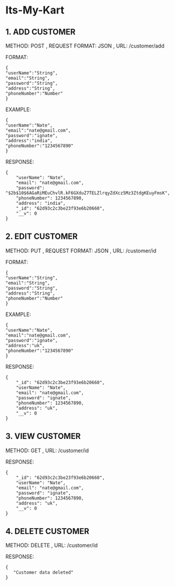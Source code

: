# Its-My-Kart

## 1. ADD CUSTOMER
METHOD: POST , REQUEST FORMAT: JSON , URL: /customer/add 
  
FORMAT:  
```
{
"userName":"String",
"email":"String",
"password":"String",
"address":"String",
"phoneNumber":"Number"
}

```
EXAMPLE:  
```
{  
"userName":"Nate",
"email":"nate@gmail.com",
"password":"ignate",
"address":"india",
"phoneNumber":"1234567890"
}  
```
RESPONSE:  
```
{
    "userName": "Nate",
    "email": "nate@gmail.com",
    "password": "$2b$10$6AGaRiMEuChvlR.kF6GXduZ7TELZlrqyZdXcz5Mz3ZtdgKEuyFmsK",
    "phoneNumber": 1234567890,
    "address": "india",
    "_id": "62d93c2c3be23f93e6b20660",
    "__v": 0
}
```
## 2. EDIT CUSTOMER
METHOD: PUT , REQUEST FORMAT: JSON , URL: /customer/id
  
FORMAT:  
```
{
"userName":"String",
"email":"String",
"password":"String",
"address":"String",
"phoneNumber":"Number"
}

```
EXAMPLE:  
```
{  
"userName":"Nate",
"email":"nate@gmail.com",
"password":"ignate",
"address":"uk",
"phoneNumber":"1234567890"
}  
```
RESPONSE:  
```
{
    "_id": "62d93c2c3be23f93e6b20660",
    "userName": "Nate",
    "email": "nate@gmail.com",
    "password": "ignate",
    "phoneNumber": 1234567890,
    "address": "uk",
    "__v": 0
}
```
## 3. VIEW CUSTOMER
METHOD: GET , URL: /customer/id

RESPONSE:  
```
{
    "_id": "62d93c2c3be23f93e6b20660",
    "userName": "Nate",
    "email": "nate@gmail.com",
    "password": "ignate",
    "phoneNumber": 1234567890,
    "address": "uk",
    "__v": 0
}
```
## 4. DELETE CUSTOMER
METHOD: DELETE , URL: /customer/id

RESPONSE:  
```
{
   "Customer data deleted"
}
```
